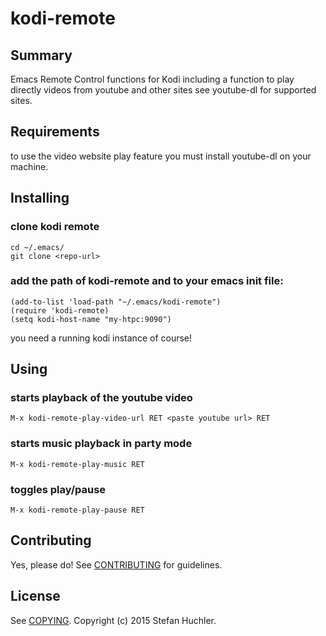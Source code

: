 # kodi-remote

## Summary

Emacs Remote Control functions for Kodi including a function to play directly videos from youtube and other sites see youtube-dl for supported sites. 

## Requirements

to use the video website play feature you must install youtube-dl on your machine.

## Installing

### clone kodi remote
    cd ~/.emacs/
    git clone <repo-url>

### add the path of kodi-remote and to your emacs init file:
    (add-to-list 'load-path "~/.emacs/kodi-remote")
    (require 'kodi-remote)
    (setq kodi-host-name "my-htpc:9090")

you need a running kodi instance of course!

## Using

### starts playback of the youtube video
    M-x kodi-remote-play-video-url RET <paste youtube url> RET

### starts music playback in party mode
    M-x kodi-remote-play-music RET

### toggles play/pause
    M-x kodi-remote-play-pause RET

## Contributing

Yes, please do! See [CONTRIBUTING][] for guidelines.

## License

See [COPYING][]. Copyright (c) 2015 Stefan Huchler.


[CONTRIBUTING]: ./CONTRIBUTING.md
[COPYING]: ./COPYING
